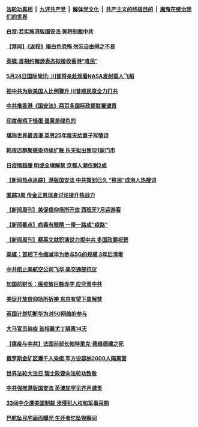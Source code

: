 ####  [法轮功真相](../../../../basic/blob/master/README.md?t=05250601) &nbsp;|&nbsp; [九评共产党](../../../../9ping.md/blob/master/README.md?t=05250601) &nbsp;|&nbsp; [解体党文化](../../../../jtdwh.md/blob/master/README.md?t=05250601)  &nbsp;|&nbsp; [共产主义的终极目的](../../../../gczydzjmd.md/blob/master/README.md?t=05250601) &nbsp;|&nbsp; [魔鬼在统治我们的世界](../../../../mgztzwmdsj.md/blob/master/README.md?t=05250601) 

#### [白宫:若实施港版国安法 美将制裁中共](../pages/prog202/a102855009.md?t=05250601) 

#### [【禁闻】《返校》揭白色恐怖 勿忘自由得之不易](../pages/prog202/a102855015.md?t=05250601) 


#### [英媒:首相约翰逊表态拟接收香港“难民”](../pages/prog202/a102854990.md?t=05250601) 

#### [5月24日国际简讯: 川普将亲赴观看NASA发射载人飞船](../pages/prog202/a102854962.md?t=05250601) 

#### [视中共为敌美国人比例骤升 川普顺民意全力打共](../pages/prog202/a102854540.md?t=05250601) 

#### [中共推香港《国安法》两百多国际政要联署谴责](../pages/prog202/a102854932.md?t=05250601) 

#### [印度母鸡下怪蛋 蛋黄是绿色的](../pages/prog202/a102854910.md?t=05250601) 

#### [堪称世界最浪漫 英男25年每天给妻子写情诗](../pages/prog202/a102854802.md?t=05250601) 

#### [韩夜店群聚感染持续扩散 乐天拟出售121家门市](../pages/prog202/a102854796.md?t=05250601) 

#### [日疫情趋缓 明或全境解禁 京都人潮仅剩2成](../pages/prog202/a102854743.md?t=05250601) 

#### [【新闻热点追踪】港版国安法 中共策划已久 “移民”成港人热搜词](../pages/prog202/a102854775.md?t=05250601) 

#### [匿踪3周 传金正恩现身讨论提升核战力](../pages/prog202/a102854673.md?t=05250601) 

#### [【新闻周刊】美促信仰场所开放 西班牙7月迎游客](../pages/prog202/a102854537.md?t=05250601) 

#### [【新闻看点】病毒有眼睛 一带一路成“疫路”](../pages/prog202/a102854622.md?t=05250601) 


#### [【新闻周刊】蔡英文就职演说力拒中共 多国政要祝贺](../pages/prog202/a102854526.md?t=05250601) 

#### [英媒：首相下令缩减华为参与5G的规模 3年后清零](../pages/prog202/a102854503.md?t=05250601) 

#### [中共阻止美航空公司飞华 美交通部抗议](../pages/prog202/a102854452.md?t=05250601) 

#### [加国前财长：瘟疫致巨额赤字 应究责中共](../pages/prog202/a102854410.md?t=05250601) 


#### [美促开放信仰场所祈祷 东京有望下周解禁](../pages/prog202/a102854356.md?t=05250601) 

#### [英国计划切断华为对5G网络的参与](../pages/prog202/a102854310.md?t=05250601) 

#### [大马官员染疫 首相慕尤丁隔离14天](../pages/prog202/a102854243.md?t=05250601) 

#### [【瘟疫与中共】法国前部长帕特里克·德维德建之死](../pages/prog202/a102853447.md?t=05250601) 

#### [俄罗斯金矿区爆千人染疫 军方设容纳2000人隔离营](../pages/prog202/a102854206.md?t=05250601) 

#### [世界法轮大法日 瑞士政要向法轮功致敬](../pages/prog202/a102854018.md?t=05250601) 

#### [中共强推港版国安法 英澳加罕见齐声谴责](../pages/prog202/a102854059.md?t=05250601) 

#### [33间中企遭美国制裁 涉侵犯人权和军事采购](../pages/prog202/a102854034.md?t=05250601) 

#### [巴航坠民宅画面曝光 生还者忆坠毁瞬间](../pages/prog202/a102853959.md?t=05250601) 

